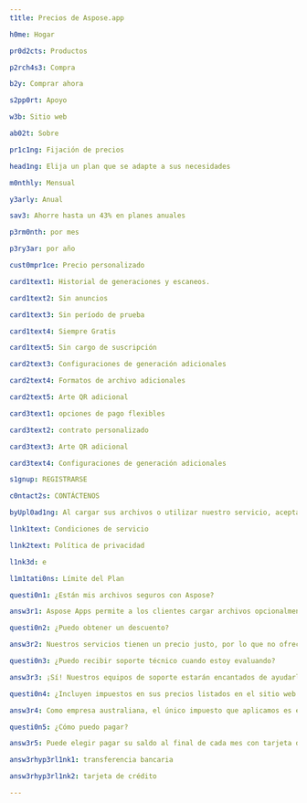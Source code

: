 ```yaml
---
t1tle: Precios de Aspose.app

h0me: Hogar

pr0d2cts: Productos

p2rch4s3: Compra

b2y: Comprar ahora

s2pp0rt: Apoyo

w3b: Sitio web

ab02t: Sobre

pr1c1ng: Fijación de precios

head1ng: Elija un plan que se adapte a sus necesidades

m0nthly: Mensual

y3arly: Anual

sav3: Ahorre hasta un 43% en planes anuales

p3rm0nth: por mes

p3ry3ar: por año

cust0mpr1ce: Precio personalizado

card1text1: Historial de generaciones y escaneos.

card1text2: Sin anuncios

card1text3: Sin período de prueba

card1text4: Siempre Gratis

card1text5: Sin cargo de suscripción

card2text3: Configuraciones de generación adicionales

card2text4: Formatos de archivo adicionales

card2text5: Arte QR adicional

card3text1: opciones de pago flexibles

card3text2: contrato personalizado

card3text3: Arte QR adicional

card3text4: Configuraciones de generación adicionales

s1gnup: REGISTRARSE

c0ntact2s: CONTÁCTENOS

byUpl0ad1ng: Al cargar sus archivos o utilizar nuestro servicio, acepta nuestros

l1nk1text: Condiciones de servicio

l1nk2text: Política de privacidad

l1nk3d: e

l1m1tati0ns: Límite del Plan

questi0n1: ¿Están mis archivos seguros con Aspose?

answ3r1: Aspose Apps permite a los clientes cargar archivos opcionalmente en el propio almacenamiento de Aspose Apps. Ninguno de estos archivos es accesible a ninguna persona que no sea el propio cliente. La aplicación Aspose permite a los clientes cargar archivos para conversaciones u otras operaciones de documentos. Esta política describe cómo tratamos la retención de esos archivos. Todos los archivos cargados en el sitio web se conservan durante un máximo de 24 horas antes de eliminarse automáticamente a partir de entonces. Estos archivos no son accesibles para ninguna otra persona que no sea la persona que los sube.

questi0n2: ¿Puedo obtener un descuento?

answ3r2: Nuestros servicios tienen un precio justo, por lo que no ofrecemos ningún descuento. Nos preocupamos por nuestros clientes y siempre estamos buscando formas de ofrecerles la mejor relación calidad-precio. Nuestro plan de precios es justo tanto para nosotros como para los consumidores, por lo que no participamos en ningún descuento o negociación de precios.

questi0n3: ¿Puedo recibir soporte técnico cuando estoy evaluando?

answ3r3: ¡Sí! Nuestros equipos de soporte estarán encantados de ayudarle. Queremos asegurarnos de que no haya sorpresas desagradables después de que comience a usar el producto. Ofrecemos un foro en línea mantenido por nuestro personal de desarrollo altamente capacitado. Ya sea que haya comprado o aún esté evaluando, siempre le brindaremos asistencia oportuna y útil.

questi0n4: ¿Incluyen impuestos en sus precios listados en el sitio web o cotizaciones?

answ3r4: Como empresa australiana, el único impuesto que aplicamos es el GST a quienes compran en Australia. Nuestros precios en el sitio web excluyen GST. Nuestras facturas de impuestos para clientes australianos incluyen GST.

questi0n5: ¿Cómo puedo pagar?

answ3r5: Puede elegir pagar su saldo al final de cada mes con tarjeta de crédito, o prepagar acreditando su cuenta por adelantado mediante transferencia bancaria. Todos los precios están expresados en dólares estadounidenses (USD). Para obtener más detalles, consulte estas instrucciones.

answ3rhyp3rl1nk1: transferencia bancaria

answ3rhyp3rl1nk2: tarjeta de crédito

---
```

